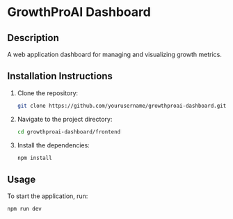 # GrowthProAI Dashboard

## Description
A web application dashboard for managing and visualizing growth metrics.

## Installation Instructions
1. Clone the repository:
   ```bash
   git clone https://github.com/yourusername/growthproai-dashboard.git
   ```
2. Navigate to the project directory:
   ```bash
   cd growthproai-dashboard/frontend
   ```
3. Install the dependencies:
   ```bash
   npm install
   ```

## Usage
To start the application, run:
```bash
npm run dev
```


